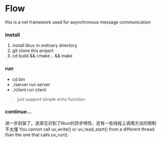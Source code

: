 # Flow
this is a net framework used for asynchronous message communication

### install
1. install libuv in ordinary directory
2. git clone this project
3. cd build && cmake .. && make

### run
- cd bin
- ./server    run server
- ./client    run client

> just support simple echo function

### continue...
进一步封装了，逐渐见识到了libuv的异步特性，还有一些线程上调用方法的限制不太懂
You cannot call uv_write() or uv_read_start() from a different thread than the one that calls uv_run().
